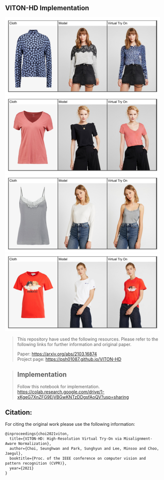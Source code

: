 ## VITON-HD Implementation

![Teaser image](./assets/result1.png)
![Teaser image](./assets/result2.png)
![Teaser image](./assets/result3.png)
![Teaser image](./assets/result4.png)



>This repository have used the following resources. Please refer to the following links for further information and original paper.
>
> Paper: https://arxiv.org/abs/2103.16874<br>
> Project page: https://psh01087.github.io/VITON-HD


>## Implementation
>Follow this notebook for implementation. 
>https://colab.research.google.com/drive/1-xKgeG7XnZFG9EjVBGwKNTzDDgsfAoQV?usp=sharing


## Citation:
For citing the original work please use the following information: 
```
@inproceedings{choi2021viton,
  title={VITON-HD: High-Resolution Virtual Try-On via Misalignment-Aware Normalization},
  author={Choi, Seunghwan and Park, Sunghyun and Lee, Minsoo and Choo, Jaegul},
  booktitle={Proc. of the IEEE conference on computer vision and pattern recognition (CVPR)},
  year={2021}
}
```
